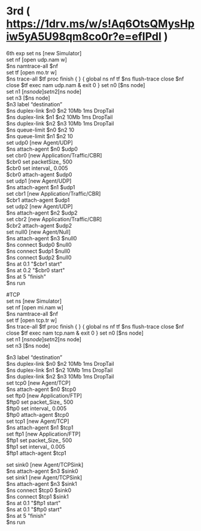 # 3rd ( https://1drv.ms/w/s!Aq6OtsQMysHpiw5yA5U98qm8co0r?e=efIPdI )  

6th exp
    set ns [new Simulator]  
    set nf [open udp.nam w]  
    $ns namtrace-all $nf  
    set tf [open mo.tr w]  
    $ns trace-all $tf  
    proc finish { } {  
    global ns nf tf  
    $ns flush-trace  
    close $nf  
    close $tf  
    exec nam udp.nam &  
    exit 0 }  
    set n0 [$ns node]  
    set n1 [$ns node]  
    set n2 [$ns node]  
    set n3 [$ns node]  
$n3 label “destination”  
$ns duplex-link $n0 $n2 10Mb 1ms DropTail  
$ns duplex-link $n1 $n2 10Mb 1ms DropTail  
$ns duplex-link $n2 $n3 10Mb 1ms DropTail  
$ns queue-limit $n0 $n2 10  
$ns queue-limit $n1 $n2 10  
set udp0 [new Agent/UDP]  
$ns attach-agent $n0 $udp0  
set cbr0 [new Application/Traffic/CBR]  
$cbr0 set packetSize_ 500  
$cbr0 set interval_ 0.005  
$cbr0 attach-agent $udp0  
set udp1 [new Agent/UDP]  
$ns attach-agent $n1 $udp1  
set cbr1 [new Application/Traffic/CBR]  
$cbr1 attach-agent $udp1  
set udp2 [new Agent/UDP]  
$ns attach-agent $n2 $udp2  
set cbr2 [new Application/Traffic/CBR]  
$cbr2 attach-agent $udp2  
set null0 [new Agent/Null]  
$ns attach-agent $n3 $null0  
$ns connect $udp0 $null0  
$ns connect $udp1 $null0  
$ns connect $udp2 $null0  
$ns at 0.1 "$cbr1 start"  
$ns at 0.2 "$cbr0 start"  
$ns at 5 "finish"  
$ns run  
  
  
  
#TCP  
set ns [new Simulator]  
set nf [open mi.nam w]  
$ns namtrace-all $nf  
set tf [open tcp.tr w]  
$ns trace-all $tf  
proc finish { } {  
global ns nf tf  
$ns flush-trace  
close $nf  
close $tf  
exec nam tcp.nam &  
exit 0 }  
set n0 [$ns node]  
set n1 [$ns node]  
set n2 [$ns node]  
set n3 [$ns node]  
  
$n3 label “destination”  
$ns duplex-link $n0 $n2 10Mb 1ms DropTail  
$ns duplex-link $n1 $n2 10Mb 1ms DropTail  
$ns duplex-link $n2 $n3 10Mb 1ms DropTail  
set tcp0 [new Agent/TCP]  
$ns attach-agent $n0 $tcp0  
set ftp0 [new Application/FTP]  
$ftp0 set packet_Size_ 500  
$ftp0 set interval_ 0.005  
$ftp0 attach-agent $tcp0  
set tcp1 [new Agent/TCP]  
$ns attach-agent $n1 $tcp1  
set ftp1 [new Application/FTP]  
$ftp1 set packet_Size_ 500  
$ftp1 set interval_ 0.005  
$ftp1 attach-agent $tcp1  
  
set sink0 [new Agent/TCPSink]  
$ns attach-agent $n3 $sink0  
set sink1 [new Agent/TCPSink]  
$ns attach-agent $n3 $sink1  
$ns connect $tcp0 $sink0  
$ns connect $tcp1 $sink1  
$ns at 0.1 "$ftp1 start"  
$ns at 0.1 "$ftp0 start"  
$ns at 5 "finish"  
$ns run  
